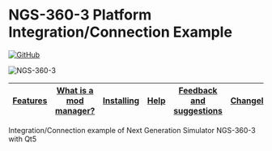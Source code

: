# NGS-360-3 Platform Integration/Connection Example
[![GitHub](https://img.shields.io/github/license/COVISART/NGS_Platform_Qt_Example?color=orange&style=for-the-badge)](https://github.com/COVISART/NGS_Platform_Qt_Example)

![NGS-360-3](images/NGS-360-3-v2.jpg "Optional title")

| [Features](#features) | [What is a mod manager?](#what-is-a-mod-manager) | [Installing](#installing) | [Help](#help) | [Feedback and suggestions](#feedback-and-suggestions) | [Changelog](#changelog) | [Screenshots](#screenshots) |
|---|---|---|---|---|---|---|


Integration/Connection example of Next Generation Simulator NGS-360-3 with Qt5

